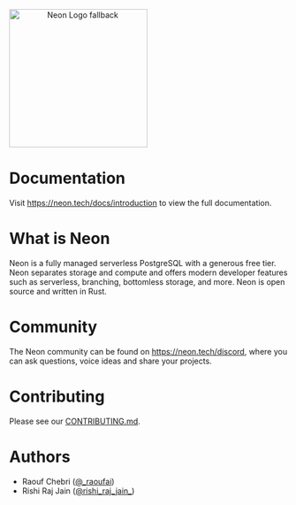 <picture align="center">
  <source media="(prefers-color-scheme: dark)" srcset="https://neon.com/brand/neon-logo-dark-color.svg">
  <source media="(prefers-color-scheme: light)" srcset="https://neon.com/brand/neon-logo-light-color.svg">
  <img width="250px" alt="Neon Logo fallback" src="https://neon.com/brand/neon-logo-dark-color.svg">
</picture align="center">

# Documentation

Visit https://neon.tech/docs/introduction to view the full documentation.

# What is Neon

Neon is a fully managed serverless PostgreSQL with a generous free tier. Neon separates storage and compute and offers modern developer features such as serverless, branching, bottomless storage, and more. Neon is open source and written in Rust.

# Community

The Neon community can be found on https://neon.tech/discord, where you can ask questions, voice ideas and share your projects.

# Contributing

Please see our [CONTRIBUTING.md](./CONTRIBUTING.md).

# Authors

- Raouf Chebri ([@_raoufai](https://twitter.com/_raoufai))
- Rishi Raj Jain ([@rishi_raj_jain_](https://twitter.com/rishi_raj_jain_))

